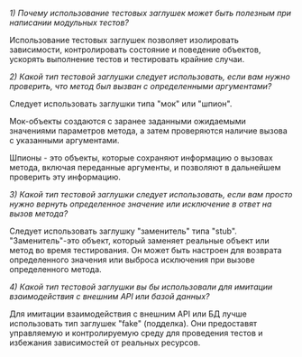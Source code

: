*1) Почему использование тестовых заглушек может быть полезным
при написании модульных тестов?*

Использование тестовых заглушек позволяет изолировать зависимости,
контролировать состояние и поведение объектов,
ускорять выполнение тестов и тестировать крайние случаи.

*2) Какой тип тестовой заглушки следует использовать,
если вам нужно проверить, что метод был вызван с определенными
аргументами?*

Следует использовать заглушки типа "мок" или "шпион".


Мок-объекты создаются с заранее заданными ожидаемыми значениями
параметров метода, а затем проверяются наличие вызова с
указанными аргументами.

Шпионы - это объекты, которые сохраняют информацию о вызовах метода,
включая переданные аргументы, и позволяют в дальнейшем проверить
эту информацию.

*3) Какой тип тестовой заглушки следует использовать,
если вам просто нужно вернуть определенное значение
или исключение в ответ на вызов метода?*

Следует использовать заглушку "заменитель" типа "stub".  
"Заменитель"-это объект, который заменяет реальные объект 
или метод во время тестирования. Он может быть настроен
для возврата определенного значения или выброса исключения 
при вызове определенного метода.

*4) Какой тип тестовой заглушки вы бы использовали для имитации  
взаимодействия с внешним API или базой данных?*


Для имитации взаимодействия с внешним API или БД 
лучше использовать тип заглушек "fake" (подделка). 
Они предоставят управляемую и контролируемую среду для
проведения тестов и избежания зависимостей от реальных ресурсов.